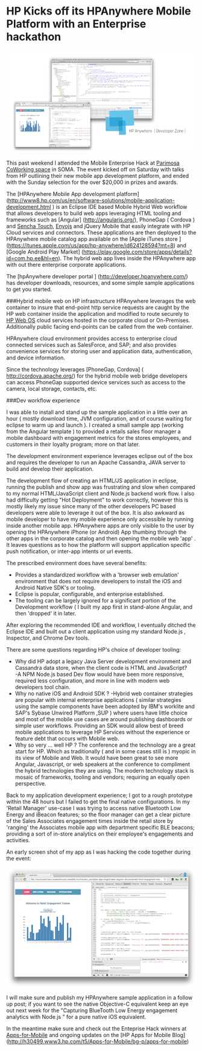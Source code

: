 HP Kicks off its HPAnywhere Mobile Platform with an Enterprise hackathon
=========

![Image](screenshots/splash700x400.png?raw=true)

This past weekend I attended the Mobile Enterprise Hack at [Parimosa CoWorking space](http://www.parisoma.com/) in SOMA.
The event kicked off on Saturday with talks from HP outlining their new mobile app development platform, and ended with the Sunday selection for the over $20,000 in prizes and awards. 

The [HPAnywhere Mobile App development platform] (http://www8.hp.com/us/en/software-solutions/mobile-application-development.html ) is an Eclipse IDE based Mobile Hybrid Web workflow that allows developers to build web apps 
leveraging HTML tooling and frameworks such as [Angular] (http://angularjs.org/), PhoneGap ( Cordova ) and [Sencha Touch](http://www.sencha.com/products/touch), [Enyojs](http://enyojs.com/) and jQuery Mobile that easily integrate with HP Cloud services and connectors.  These applications are then deployed to the HPAnywhere mobile catalog app available on 
the [Apple iTunes store ] (https://itunes.apple.com/us/app/hp-anywhere/id624128594?mt=8) and [Google Android Play Market] (https://play.google.com/store/apps/details?id=com.hp.ee&hl=en).  The hybrid web app lives inside the HPAnywhere app with out there enterprise corporate applications.

The [hpAnywhere developer portal ] (http://developer.hpanywhere.com/) has developer downloads, resources, and some simple sample applications to get you started.

###Hybrid mobile web on HP infrastructure
HPAnywhere leverages the web container to insure that end-point http service requests are caught by the HP web container inside the application and modified to route securely to [HP Web OS](http://www.hpwebos.com/us/) cloud services hosted in the corporate cloud or On-Premises.  Additionally public facing end-points can be called from the web container.

HPAnywhere cloud environment provides access to enterprise cloud connected services such as SalesForce, and SAP; and also provides convenience services for storing user and application data, authentication, and device information.

Since the technology leverages [PhoneGap, Cordova] (  http://cordova.apache.org/) for the hybrid mobile web bridge developers can access PhoneGap supported device services such as access to the camera, local storage, contacts, etc.

###Dev workflow experience

I was able to install and stand up the sample application in a little over an hour ( mostly download time, JVM configuration, and of course waiting for eclipse to warm up and launch ).  I created a small sample app (working from the Angular template ) to provided a retails sales floor manager a mobile dashboard with engagement metrics for the stores employees, and customers in their loyalty program; more on that later.

The development environment experience leverages eclipse out of the box and requires the developer to run an Apache Cassandra, JAVA server to build and develop their application.

The development flow of creating an HTML/JS application in eclipse, running the publish and show app was frustrating and slow when compared to my normal HTML/JavaScript client and Node.js backend work flow.  I also had difficulty getting "Hot Deployment" to work correctly, however this is mostly likely my issue since many of the other developers PC based developers were able to leverage it out of the box. It is also awkward as mobile developer to have my mobile experience only accessible by running inside another mobile app.  HPAnywhere apps are only visible to the user by opening the HPAnywhere iPhone (or Android) App thumbing through the other apps in the corporate catalog and then opening the mobile web 'app' .  It leaves questions as to how the platform will support application specific push notification, or inter-app intents or url events.

The prescribed environment does have several benefits:
- Provides a standardized workflow with a 'browser web emulation' environment that does not require developers to install the iOS and Android Native SDK's or tooling.
- Eclipse is popular, configurable, and enterprise established.
- The tooling can be largely ignored for a significant portion of the Development workflow ( I built my app first in stand-alone Angular, and then 'dropped' it in later.

After exploring the recommended IDE and workflow, I eventually ditched the Eclipse IDE and built out a client application using my standard Node.js , Inspector, and Chrome Dev tools.

There are some questions regarding HP's choice of developer tooling:
- Why did HP adopt a legacy Java Server development environment and Cassandra data store, when the client code is HTML and JavaScript?  
  -A NPM Node.js based Dev flow would have been more responsive, required less configuration, and more in line with modern web developers tool chain.
- Why no native iOS and Android SDK ? 
  -Hybrid web container strategies are popular with internal enterprise applications ( similar strategies using the sample components have been adopted by IBM's worklite and SAP's Sybase Unwired Platform ,SUP ) where users have little choice and most of the mobile use cases are around publishing dashboards or simple user workflows.  Providing an SDK would allow best of breed mobile applications to leverage HP Services without the experience or feature debt that occurs with Mobile web.
- Why so very ... well HP ?  The conference and the technology are a great start for HP.  Which as traditionally ( and in some cases still is ) myopic in its view of Mobile and Web.  It would have been great to see more Angular, Javascript, or web speakers at the conference to compliment the hybrid technologies they are using. The modern technology stack is mosaic of frameworks, tooling and vendors; requiring an equally open perspective.

Back to my application development experience; I got to a rough prototype within the 48 hours but I failed to get the final native configurations.  In my 'Retail Manager' use-case I was trying to access native Bluetooth Low Energy and iBeacon features; so the floor manager can get a clear picture of the Sales Associates engagement times inside the retail store by 'ranging' the Associates mobile app with department specific BLE beacons;  providing a sort of in-store analytics on their employee's engagements and activities.

An early screen shot of my app as I was hacking the code together during the event:

![Image](screenshots/image1.png?raw=true)

I will make sure and publish my HPAnywhere sample application in a follow up post;  if you want to see the native Objective-C equivalent keep an eye out next week for the "Capturing BlueTooth Low Energy engagement analytics with Node.js " for a pure native iOS equivalent.

In the meantime make sure and check out the Enteprise Hack winners at [Apps-for-Mobile](http://h30499.www3.hp.com/t5/Apps-for-Mobile/That-s-a-wrap/ba-p/6234487#.Ulw2umRATHA) and ongoing updates on the [HP Apps for Mobile Blog] (http://h30499.www3.hp.com/t5/Apps-for-Mobile/bg-p/apps-for-mobile)




